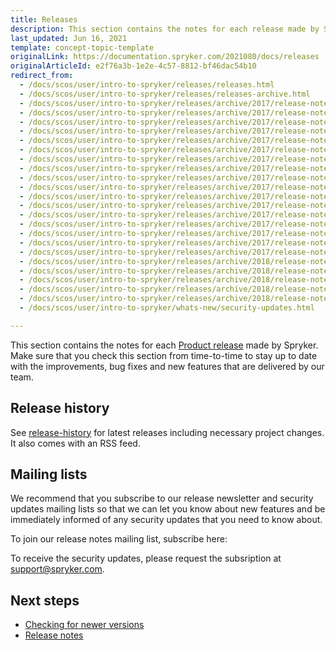 ```yaml
---
title: Releases
description: This section contains the notes for each release made by Spryker.
last_updated: Jun 16, 2021
template: concept-topic-template
originalLink: https://documentation.spryker.com/2021080/docs/releases
originalArticleId: e2f76a3b-1e2e-4c57-8812-bf46dac54b10
redirect_from:
  - /docs/scos/user/intro-to-spryker/releases/releases.html
  - /docs/scos/user/intro-to-spryker/releases/releases-archive.html
  - /docs/scos/user/intro-to-spryker/releases/archive/2017/release-notes-april-1-2017.html
  - /docs/scos/user/intro-to-spryker/releases/archive/2017/release-notes-april-2-2017.html
  - /docs/scos/user/intro-to-spryker/releases/archive/2017/release-notes-may-1-2017.html
  - /docs/scos/user/intro-to-spryker/releases/archive/2017/release-notes-may-2-2017.html
  - /docs/scos/user/intro-to-spryker/releases/archive/2017/release-notes-june-1-2017.html
  - /docs/scos/user/intro-to-spryker/releases/archive/2017/release-notes-june-2-2017.html
  - /docs/scos/user/intro-to-spryker/releases/archive/2017/release-notes-july-1-2017.html
  - /docs/scos/user/intro-to-spryker/releases/archive/2017/release-notes-july-2-2017.html
  - /docs/scos/user/intro-to-spryker/releases/archive/2017/release-notes-august-1-2017.html
  - /docs/scos/user/intro-to-spryker/releases/archive/2017/release-notes-august-2-2017.html
  - /docs/scos/user/intro-to-spryker/releases/archive/2017/release-notes-september-1-2017.html
  - /docs/scos/user/intro-to-spryker/releases/archive/2017/release-notes-september-2-2017.html
  - /docs/scos/user/intro-to-spryker/releases/archive/2017/release-notes-october-1-2017.html
  - /docs/scos/user/intro-to-spryker/releases/archive/2017/release-notes-october-2-2017.html
  - /docs/scos/user/intro-to-spryker/releases/archive/2017/release-notes-november-1-2017.html
  - /docs/scos/user/intro-to-spryker/releases/archive/2017/release-notes-november-2-2017.html
  - /docs/scos/user/intro-to-spryker/releases/archive/2017/release-notes-december-2017.html
  - /docs/scos/user/intro-to-spryker/releases/archive/2018/release-notes-january-2018.html
  - /docs/scos/user/intro-to-spryker/releases/archive/2018/release-notes-february-2-2018.html
  - /docs/scos/user/intro-to-spryker/releases/archive/2018/release-notes-february-1-2018.html
  - /docs/scos/user/intro-to-spryker/releases/archive/2018/release-notes-march-2018.html
  - /docs/scos/user/intro-to-spryker/releases/archive/2018/release-notes-april-2018.html
  - /docs/scos/user/intro-to-spryker/whats-new/security-updates.html

---
```


This section contains the notes for each [Product release](/docs/scos/user/intro-to-spryker/spryker-release-process.html#product-releases) made by Spryker. Make sure that you check this section from time-to-time to stay up to date with the improvements, bug fixes and new features that are delivered by our team.

## Release history

See [release-history](https://api.release.spryker.com/release-history) for latest releases including necessary project changes.
It also comes with an RSS feed.

## Mailing lists

We recommend that you subscribe to our release newsletter and security updates mailing lists so that we can let you know about new features and be immediately informed of any security updates that you need to know about.

To join our release notes mailing list, subscribe here:

<div class="hubspot-form js-hubspot-form" data-portal-id="2770802" data-form-id="b4d730db-d20e-4bb4-bd80-4cd7c9a2dc21" id="hubspot-1"></div>

To receive the security updates, please request the subsription at [support@spryker.com](mailto:support@spryker.com).

## Next steps

* [Checking for newer versions](/docs/dg/dev/set-up-spryker-locally/manage-dependencies-with-composer.html)
* [Release notes](/docs/scos/user/intro-to-spryker/releases/release-notes/release-notes.html)
